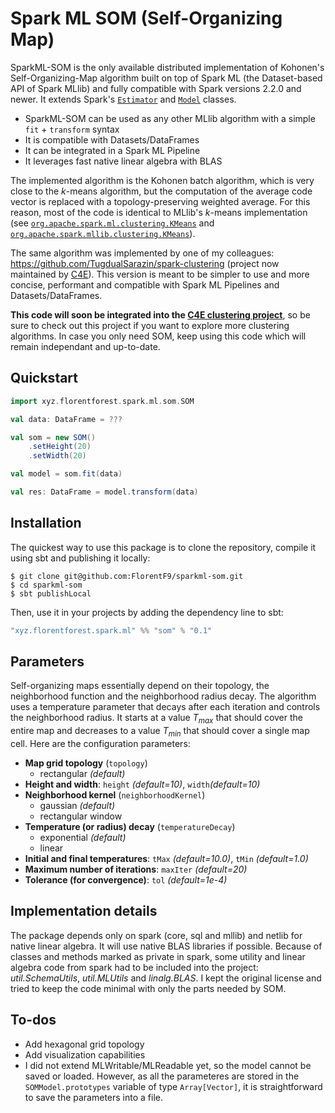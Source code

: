 # Spark ML SOM (Self-Organizing Map)

SparkML-SOM is the only available distributed implementation of Kohonen's Self-Organizing-Map algorithm built on top of Spark ML (the Dataset-based API of Spark MLlib) and fully compatible with Spark versions 2.2.0 and newer. It extends Spark's [`Estimator`](https://github.com/apache/spark/blob/v2.2.0/mllib/src/main/scala/org/apache/spark/ml/Estimator.scala) and [`Model`](https://github.com/apache/spark/blob/v2.2.0/mllib/src/main/scala/org/apache/spark/ml/Model.scala) classes.

* SparkML-SOM can be used as any other MLlib algorithm with a simple `fit` + `transform` syntax
* It is compatible with Datasets/DataFrames
* It can be integrated in a Spark ML Pipeline
* It leverages fast native linear algebra with BLAS

The implemented algorithm is the Kohonen batch algorithm, which is very close to the $k$-means algorithm, but the computation of the average code vector is replaced with a topology-preserving weighted average. For this reason, most of the code is identical to MLlib's $k$-means implementation (see [`org.apache.spark.ml.clustering.KMeans`](https://github.com/apache/spark/blob/v2.2.0/mllib/src/main/scala/org/apache/spark/ml/clustering/KMeans.scala) and [`org.apache.spark.mllib.clustering.KMeans`](https://github.com/apache/spark/blob/v2.2.0/mllib/src/main/scala/org/apache/spark/mllib/clustering/KMeans.scala)).

The same algorithm was implemented by one of my colleagues: https://github.com/TugdualSarazin/spark-clustering (project now maintained by [C4E](https://github.com/Clustering4Ever/Clustering4Ever)).
This version is meant to be simpler to use and more concise, performant and compatible with Spark ML Pipelines and Datasets/DataFrames.

**This code will soon be integrated into the [C4E clustering project](https://github.com/Clustering4Ever/Clustering4Ever)**, so be sure to check out this project if you want to explore more clustering algorithms. In case you only need SOM, keep using this code which will remain independant and up-to-date.

## Quickstart

```scala
import xyz.florentforest.spark.ml.som.SOM

val data: DataFrame = ???

val som = new SOM()
    .setHeight(20)
    .setWidth(20)

val model = som.fit(data)

val res: DataFrame = model.transform(data)
```

## Installation

The quickest way to use this package is to clone the repository, compile it using sbt and publishing it locally:

```shell
$ git clone git@github.com:FlorentF9/sparkml-som.git
$ cd sparkml-som
$ sbt publishLocal
```

Then, use it in your projects by adding the dependency line to sbt:

```sbt
"xyz.florentforest.spark.ml" %% "som" % "0.1"
```

## Parameters

Self-organizing maps essentially depend on their topology, the neighborhood function and the neighborhood radius decay. The algorithm uses a temperature parameter that decays after each iteration and controls the neighborhood radius. It starts at a value $T_{max}$ that should cover the entire map and decreases to a value $T_{min}$ that should cover a single map cell. Here are the configuration parameters:

* **Map grid topology** (`topology`)
  * rectangular _(default)_
* **Height and width**: `height` _(default=10)_, `width`_(default=10)_
* **Neighborhood kernel** (`neighborhoodKernel`)
  * gaussian _(default)_
  * rectangular window
* **Temperature (or radius) decay** (`temperatureDecay`)
  * exponential _(default)_
  * linear
* **Initial and final temperatures**: `tMax` _(default=10.0)_, `tMin` _(default=1.0)_
* **Maximum number of iterations**: `maxIter` _(default=20)_
* **Tolerance (for convergence)**: `tol` _(default=1e-4)_

## Implementation details

The package depends only on spark (core, sql and mllib) and netlib for native linear algebra. It will use native BLAS libraries if possible. Because of classes and methods marked as private in spark, some utility and linear algebra code from spark had to be included into the project: _util.SchemaUtils_, _util.MLUtils_ and _linalg.BLAS_. I kept the original license and tried to keep the code minimal with only the parts needed by SOM.

## To-dos

* Add hexagonal grid topology
* Add visualization capabilities
* I did not extend MLWritable/MLReadable yet, so the model cannot be saved or loaded. However, as all the parameteres are stored in the `SOMModel.prototypes` variable of type `Array[Vector]`, it is straightforward to save the parameters into a file.
